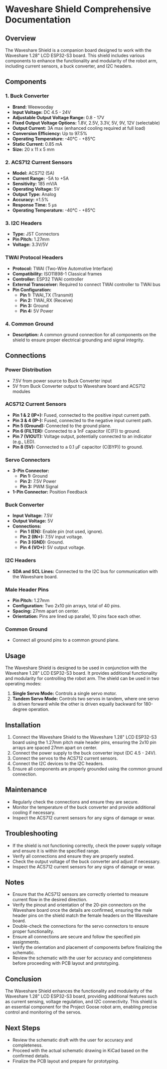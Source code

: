 # Waveshare Shield Comprehensive Documentation

## Overview
The Waveshare Shield is a companion board designed to work with the Waveshare 1.28" LCD ESP32-S3 board. This shield includes various components to enhance the functionality and modularity of the robot arm, including current sensors, a buck converter, and I2C headers.

## Components

### 1. Buck Converter
- **Brand:** Weewooday
- **Input Voltage:** DC 4.5 - 24V
- **Adjustable Output Voltage Range:** 0.8 - 17V
- **Fixed Output Voltage Options:** 1.8V, 2.5V, 3.3V, 5V, 9V, 12V (selectable)
- **Output Current:** 3A max (enhanced cooling required at full load)
- **Conversion Efficiency:** Up to 97.5%
- **Operating Temperature:** -40℃ - +85℃
- **Static Current:** 0.85 mA
- **Size:** 20 x 11 x 5 mm

### 2. ACS712 Current Sensors
- **Model:** ACS712 (5A)
- **Current Range:** -5A to +5A
- **Sensitivity:** 185 mV/A
- **Operating Voltage:** 5V
- **Output Type:** Analog
- **Accuracy:** ±1.5%
- **Response Time:** 5 µs
- **Operating Temperature:** -40℃ - +85℃

### 3. I2C Headers
- **Type:** JST Connectors
- **Pin Pitch:** 1.27mm
- **Voltage:** 3.3V/5V

### TWAI Protocol Headers
- **Protocol:** TWAI (Two-Wire Automotive Interface)
- **Compatibility:** ISO11898-1 Classical frames
- **Controller:** ESP32 TWAI controller
- **External Transceiver:** Required to connect TWAI controller to TWAI bus
- **Pin Configuration:**
  - **Pin 1:** TWAI_TX (Transmit)
  - **Pin 2:** TWAI_RX (Receive)
  - **Pin 3:** Ground
  - **Pin 4:** 5V Power

### 4. Common Ground
- **Description:** A common ground connection for all components on the shield to ensure proper electrical grounding and signal integrity.

## Connections

### Power Distribution
- 7.5V from power source to Buck Converter input
- 5V from Buck Converter output to Waveshare board and ACS712 modules

### ACS712 Current Sensors
- **Pin 1 & 2 (IP+):** Fused, connected to the positive input current path.
- **Pin 3 & 4 (IP-):** Fused, connected to the negative input current path.
- **Pin 5 (Ground):** Connected to the ground plane.
- **Pin 6 (FILTER):** Connected to a 1nF capacitor (C(F)) to ground.
- **Pin 7 (VIOUT):** Voltage output, potentially connected to an indicator (e.g., LED).
- **Pin 8 (5V):** Connected to a 0.1 μF capacitor (C(BYP)) to ground.

### Servo Connectors
- **3-Pin Connector:**
  - **Pin 1:** Ground
  - **Pin 2:** 7.5V Power
  - **Pin 3:** PWM Signal
- **1-Pin Connector:** Position Feedback

### Buck Converter
- **Input Voltage:** 7.5V
- **Output Voltage:** 5V
- **Connections:**
  - **Pin 1 (EN):** Enable pin (not used, ignore).
  - **Pin 2 (IN+):** 7.5V input voltage.
  - **Pin 3 (GND):** Ground.
  - **Pin 4 (VO+):** 5V output voltage.

### I2C Headers
- **SDA and SCL Lines:** Connected to the I2C bus for communication with the Waveshare board.

### Male Header Pins
- **Pin Pitch:** 1.27mm
- **Configuration:** Two 2x10 pin arrays, total of 40 pins.
- **Spacing:** 27mm apart on center.
- **Orientation:** Pins are lined up parallel, 10 pins face each other.

### Common Ground
- Connect all ground pins to a common ground plane.

## Usage
The Waveshare Shield is designed to be used in conjunction with the Waveshare 1.28" LCD ESP32-S3 board. It provides additional functionality and modularity for controlling the robot arm. The shield can be used in two operating modes:
1. **Single Servo Mode:** Controls a single servo motor.
2. **Tandem Servo Mode:** Controls two servos in tandem, where one servo is driven forward while the other is driven equally backward for 180-degree operation.

## Installation
1. Connect the Waveshare Shield to the Waveshare 1.28" LCD ESP32-S3 board using the 1.27mm pitch male header pins, ensuring the 2x10 pin arrays are spaced 27mm apart on center.
2. Connect the power supply to the buck converter input (DC 4.5 - 24V).
3. Connect the servos to the ACS712 current sensors.
4. Connect the I2C devices to the I2C headers.
5. Ensure all components are properly grounded using the common ground connection.

## Maintenance
- Regularly check the connections and ensure they are secure.
- Monitor the temperature of the buck converter and provide additional cooling if necessary.
- Inspect the ACS712 current sensors for any signs of damage or wear.

## Troubleshooting
- If the shield is not functioning correctly, check the power supply voltage and ensure it is within the specified range.
- Verify all connections and ensure they are properly seated.
- Check the output voltage of the buck converter and adjust if necessary.
- Inspect the ACS712 current sensors for any signs of damage or wear.

## Notes
- Ensure that the ACS712 sensors are correctly oriented to measure current flow in the desired direction.
- Verify the pinout and orientation of the 20-pin connectors on the Waveshare board once the details are confirmed, ensuring the male header pins on the shield match the female headers on the Waveshare board.
- Double-check the connections for the servo connectors to ensure proper functionality.
- Ensure all connections are secure and follow the specified pin assignments.
- Verify the orientation and placement of components before finalizing the schematic.
- Review the schematic with the user for accuracy and completeness before proceeding with PCB layout and prototyping.

## Conclusion
The Waveshare Shield enhances the functionality and modularity of the Waveshare 1.28" LCD ESP32-S3 board, providing additional features such as current sensing, voltage regulation, and I2C connectivity. This shield is an essential component for the Project Goose robot arm, enabling precise control and monitoring of the servos.

## Next Steps
- Review the schematic draft with the user for accuracy and completeness.
- Proceed with the actual schematic drawing in KiCad based on the confirmed details.
- Finalize the PCB layout and prepare for prototyping.
